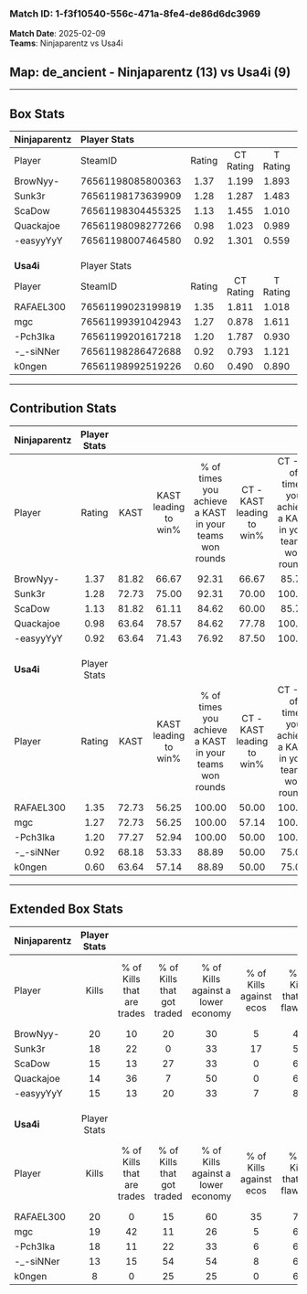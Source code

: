 ### Match ID: 1-f3f10540-556c-471a-8fe4-de86d6dc3969  
**Match Date**: 2025-02-09  
**Teams**: Ninjaparentz vs Usa4i  

## **Map**: de_ancient - Ninjaparentz (13) vs Usa4i (9)  
---  

## Box Stats  

| **Ninjaparentz** | Player Stats      |        |           |          |       |      |       |         |        |      |     |
| :- | :- | :-: | :-: | :-: | :-: | :-: | :-: | :-: | :-: | :-: | :-: |
| Player           | SteamID           | Rating | CT Rating | T Rating | KAST  | ADR  | Kills | Assists | Deaths | K/D  | HS% |
| BrowNyy-         | 76561198085800363 |  1.37  |   1.199   |  1.893   | 81.82 | 98.6 |  20   |   10    |   18   | 1.11 | 55  |
| Sunk3r           | 76561198173639909 |  1.28  |   1.287   |  1.483   | 72.73 | 74.2 |  18   |    2    |   11   | 1.64 | 55  |
| ScaDow           | 76561198304455325 |  1.13  |   1.455   |  1.010   | 81.82 | 72.9 |  15   |    8    |   16   | 0.94 | 40  |
| Quackajoe        | 76561198098277266 |  0.98  |   1.023   |  0.989   | 63.64 | 78.8 |  14   |    4    |   15   | 0.93 | 57  |
| -easyyYyY        | 76561198007464580 |  0.92  |   1.301   |  0.559   | 63.64 | 70.9 |  15   |    2    |   18   | 0.83 | 33  |
|                  |                   |        |           |          |       |      |       |         |        |      |     |
|                  |                   |        |           |          |       |      |       |         |        |      |     |
|                  |                   |        |           |          |       |      |       |         |        |      |     |
| **Usa4i**        | Player Stats      |        |           |          |       |      |       |         |        |      |     |
| Player           | SteamID           | Rating | CT Rating | T Rating | KAST  | ADR  | Kills | Assists | Deaths | K/D  | HS% |
| RAFAEL300        | 76561199023199819 |  1.35  |   1.811   |  1.018   | 72.73 | 89.6 |  20   |    6    |   14   | 1.43 | 65  |
| mgc              | 76561199391042943 |  1.27  |   0.878   |  1.611   | 72.73 | 87.7 |  19   |    4    |   15   | 1.27 | 47  |
| -Pch3lka         | 76561199201617218 |  1.20  |   1.787   |  0.930   | 77.27 | 88.6 |  18   |    4    |   18   | 1.00 | 33  |
| -_-siNNer        | 76561198286472688 |  0.92  |   0.793   |  1.121   | 68.18 | 77.8 |  13   |    9    |   18   | 0.72 | 23  |
| k0ngen           | 76561198992519226 |  0.60  |   0.490   |  0.890   | 63.64 | 41.3 |   8   |    9    |   17   | 0.47 | 50  |
---  

## Contribution Stats  

| **Ninjaparentz** | Player Stats |       |                      |                                                        |                           |                                                             |                          |                                                            |
| :- | :-: | :-: | :-: | :-: | :-: | :-: | :-: | :-: |
| Player           |    Rating    | KAST  | KAST leading to win% | % of times you achieve a KAST in your teams won rounds | CT - KAST leading to win% | CT - % of times you achieve a KAST in your teams won rounds | T - KAST leading to win% | T - % of times you achieve a KAST in your teams won rounds |
| BrowNyy-         |     1.37     | 81.82 |        66.67         |                         92.31                          |           66.67           |                            85.71                            |          66.67           |                           100.00                           |
| Sunk3r           |     1.28     | 72.73 |        75.00         |                         92.31                          |           70.00           |                           100.00                            |          83.33           |                           83.33                            |
| ScaDow           |     1.13     | 81.82 |        61.11         |                         84.62                          |           60.00           |                            85.71                            |          62.50           |                           83.33                            |
| Quackajoe        |     0.98     | 63.64 |        78.57         |                         84.62                          |           77.78           |                           100.00                            |          80.00           |                           66.67                            |
| -easyyYyY        |     0.92     | 63.64 |        71.43         |                         76.92                          |           87.50           |                           100.00                            |          50.00           |                           50.00                            |
|                  |              |       |                      |                                                        |                           |                                                             |                          |                                                            |
|                  |              |       |                      |                                                        |                           |                                                             |                          |                                                            |
|                  |              |       |                      |                                                        |                           |                                                             |                          |                                                            |
| **Usa4i**        | Player Stats |       |                      |                                                        |                           |                                                             |                          |                                                            |
| Player           |    Rating    | KAST  | KAST leading to win% | % of times you achieve a KAST in your teams won rounds | CT - KAST leading to win% | CT - % of times you achieve a KAST in your teams won rounds | T - KAST leading to win% | T - % of times you achieve a KAST in your teams won rounds |
| RAFAEL300        |     1.35     | 72.73 |        56.25         |                         100.00                         |           50.00           |                           100.00                            |          62.50           |                           100.00                           |
| mgc              |     1.27     | 72.73 |        56.25         |                         100.00                         |           57.14           |                           100.00                            |          55.56           |                           100.00                           |
| -Pch3lka         |     1.20     | 77.27 |        52.94         |                         100.00                         |           50.00           |                           100.00                            |          55.56           |                           100.00                           |
| -_-siNNer        |     0.92     | 68.18 |        53.33         |                         88.89                          |           50.00           |                            75.00                            |          55.56           |                           100.00                           |
| k0ngen           |     0.60     | 63.64 |        57.14         |                         88.89                          |           50.00           |                            75.00                            |          62.50           |                           100.00                           |
---  

## Extended Box Stats  

| **Ninjaparentz** | Player Stats |                            |                            |                                    |                         |                              |                                 |        |                             |                                     |                          |                               |                            |
| :- | :-: | :-: | :-: | :-: | :-: | :-: | :-: | :-: | :-: | :-: | :-: | :-: | :-: |
| Player           |    Kills     | % of Kills that are trades | % of Kills that got traded | % of Kills against a lower economy | % of Kills against ecos | % of Kills that are flawless | % of Kills that are close duels | Deaths | % of Deaths that get traded | % of Deaths against a lower economy | % of Deaths against ecos | % of Deaths that are flawless | % of Deaths that are close |
| BrowNyy-         |      20      |             10             |             20             |                 30                 |            5            |              45              |               10                |   18   |             33              |                 39                  |            6             |              67               |             6              |
| Sunk3r           |      18      |             22             |             0              |                 33                 |           17            |              56              |               11                |   11   |             36              |                 36                  |            0             |              82               |             0              |
| ScaDow           |      15      |             13             |             27             |                 33                 |            0            |              67              |               13                |   16   |             31              |                 19                  |            0             |              56               |             13             |
| Quackajoe        |      14      |             36             |             7              |                 50                 |            0            |              64              |                7                |   15   |              7              |                 20                  |            0             |              73               |             7              |
| -easyyYyY        |      15      |             13             |             20             |                 33                 |            7            |              80              |                0                |   18   |             11              |                 28                  |            6             |              67               |             0              |
|                  |              |                            |                            |                                    |                         |                              |                                 |        |                             |                                     |                          |                               |                            |
|                  |              |                            |                            |                                    |                         |                              |                                 |        |                             |                                     |                          |                               |                            |
|                  |              |                            |                            |                                    |                         |                              |                                 |        |                             |                                     |                          |                               |                            |
| **Usa4i**        | Player Stats |                            |                            |                                    |                         |                              |                                 |        |                             |                                     |                          |                               |                            |
| Player           |    Kills     | % of Kills that are trades | % of Kills that got traded | % of Kills against a lower economy | % of Kills against ecos | % of Kills that are flawless | % of Kills that are close duels | Deaths | % of Deaths that get traded | % of Deaths against a lower economy | % of Deaths against ecos | % of Deaths that are flawless | % of Deaths that are close |
| RAFAEL300        |      20      |             0              |             15             |                 60                 |           35            |              75              |                5                |   14   |              7              |                 14                  |            0             |              57               |             14             |
| mgc              |      19      |             42             |             11             |                 26                 |            5            |              68              |                5                |   15   |              0              |                 20                  |            0             |              67               |             13             |
| -Pch3lka         |      18      |             11             |             22             |                 33                 |            6            |              67              |                6                |   18   |             28              |                 22                  |            0             |              56               |             11             |
| -_-siNNer        |      13      |             15             |             54             |                 54                 |            8            |              62              |                8                |   18   |             11              |                 22                  |            0             |              61               |             0              |
| k0ngen           |      8       |             0              |             25             |                 25                 |            0            |              63              |                0                |   17   |             24              |                 24                  |            0             |              65               |             6              |
